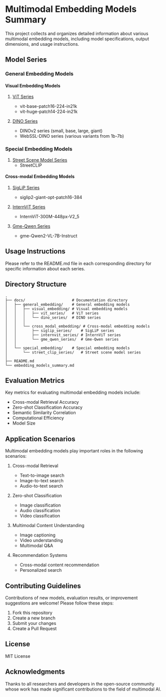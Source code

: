 # Multimodal Embedding Models Summary

This project collects and organizes detailed information about various multimodal embedding models, including model specifications, output dimensions, and usage instructions.

## Model Series

### General Embedding Models

#### Visual Embedding Models
1. [ViT Series](docs/en/general_embedding/visual_embedding/vit_series/README.md)
   - vit-base-patch16-224-in21k
   - vit-huge-patch14-224-in21k

2. [DINO Series](docs/en/general_embedding/visual_embedding/dino_series/README.md)
   - DINOv2 series (small, base, large, giant)
   - WebSSL-DINO series (various variants from 1b-7b)

### Special Embedding Models
1. [Street Scene Model Series](docs/en/special_embedding/street_clip_series/README.md)
   - StreetCLIP

#### Cross-modal Embedding Models
1. [SigLiP Series](docs/en/general_embedding/cross_modal_embedding/siglip_series/README.md)
   - siglip2-giant-opt-patch16-384

2. [InternViT Series](docs/en/general_embedding/cross_modal_embedding/internvit_series/README.md)
   - InternViT-300M-448px-V2_5

3. [Gme-Qwen Series](docs/en/general_embedding/cross_modal_embedding/gme_qwen_series/README.md)
   - gme-Qwen2-VL-7B-Instruct

## Usage Instructions

Please refer to the README.md file in each corresponding directory for specific information about each series.

## Directory Structure

```
.
├── docs/                     # Documentation directory
│   ├── general_embedding/    # General embedding models
│   │   ├── visual_embedding/ # Visual embedding models
│   │   │   ├── vit_series/   # ViT series
│   │   │   └── dino_series/  # DINO series
│   │   │
│   │   └── cross_modal_embedding/ # Cross-modal embedding models
│   │       ├── siglip_series/    # SigLiP series
│   │       ├── internvit_series/ # InternViT series
│   │       └── gme_qwen_series/  # Gme-Qwen series
│   │
│   └── special_embedding/    # Special embedding models
│       └── street_clip_series/   # Street scene model series
│
├── README.md
└── embedding_models_summary.md
```

## Evaluation Metrics

Key metrics for evaluating multimodal embedding models include:

- Cross-modal Retrieval Accuracy
- Zero-shot Classification Accuracy
- Semantic Similarity Correlation
- Computational Efficiency
- Model Size

## Application Scenarios

Multimodal embedding models play important roles in the following scenarios:

1. Cross-modal Retrieval
   - Text-to-image search
   - Image-to-text search
   - Audio-to-text search

2. Zero-shot Classification
   - Image classification
   - Audio classification
   - Video classification

3. Multimodal Content Understanding
   - Image captioning
   - Video understanding
   - Multimodal Q&A

4. Recommendation Systems
   - Cross-modal content recommendation
   - Personalized search

## Contributing Guidelines

Contributions of new models, evaluation results, or improvement suggestions are welcome! Please follow these steps:

1. Fork this repository
2. Create a new branch
3. Submit your changes
4. Create a Pull Request

## License

MIT License

## Acknowledgments

Thanks to all researchers and developers in the open-source community whose work has made significant contributions to the field of multimodal AI. 